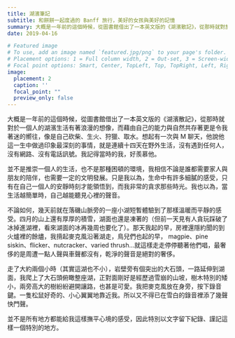 ```yaml
---
title: 湖濱筆記
subtitle: 和餅餅一起度過的 Banff 旅行，美好的女孩與美好的記憶
summary: 大概是一年前的這個時候，從圖書館借出了一本英文版的《湖濱散記》，從那時就對於一個人的湖濱生活有著浪漫的想像S...
date: 2019-04-16

# Featured image
# To use, add an image named `featured.jpg/png` to your page's folder.
# Placement options: 1 = Full column width, 2 = Out-set, 3 = Screen-width
# Focal point options: Smart, Center, TopLeft, Top, TopRight, Left, Right, BottomLeft, Bottom, BottomRight
image:
  placement: 2
  caption: ''
  focal_point: ""
  preview_only: false
---
```


大概是一年前的這個時候，從圖書館借出了一本英文版的《湖濱散記》，從那時就對於一個人的湖濱生活有著浪漫的想像，而藉由自己的能力與自然共存著更是令我著迷的嚮往，像是自己砍柴、生火、狩獵、取水。想起有一次與 M 聊天，他說他這一生中做過印象最深刻的事情，就是連續十四天在野外生活，沒有遇到任何人，沒有網路、沒有電話訊號。我記得當時的我，好羨慕他。

並不是推崇一個人的生活，也不是那種困頓的環境，我相信不論是誰都需要家人與朋友的陪伴，也需要一定的文明發展。只是我以為，生命中有許多細膩的感受，只有在自己一個人的安靜時刻才能領悟到，而我非常的貪求那些時光。我也以為，當生活越簡單時，自己越能聽見心裡的聲音。

不論如何，幾天前就在落磯山脈旁的一座小湖短暫體驗到了那樣溫暖而平靜的感受。四月的山上還有厚厚的積雪，湖面也還是凍著的（但前一天見有人貪玩踩破了冰掉進湖裡，看來湖面的冰再幾周也要化了）。那天我起的早，房裡還隱約聞的到火爐裡的餘燼，我揹起麥克風沿著湖走，鳥兒們也起的早， magpie、pine siskin、flicker、nutcracker、varied thrush…就這樣走走停停聽著他們唱，最奢侈的是周遭一點人聲與車聲都沒有，乾淨的聲音是絕對的奢侈。

走了大約兩個小時（其實這湖也不小），岩壁旁有個突出的大石頭，一路延伸到湖面，我爬上了大石頭俯瞰整座湖，正對面剛好是經歷過雪崩的山坡，樹木特別的矮小，兩旁高大的樹紛紛避開讓路，也甚是可愛。我把麥克風放在身旁，按下錄音鍵。一隻松鼠好奇的、小心翼翼地靠近我。所以又不得已在雪白的錄音裡添了幾聲快門聲。

並不是所有地方都能給我這樣撫平心境的感受，因此特別以文字留下紀錄、謹記這樣一個特別的地方。
